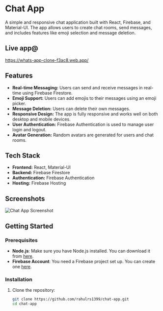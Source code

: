 # Chat App

A simple and responsive chat application built with React, Firebase, and Material-UI. The app allows users to create chat rooms, send messages, and includes features like emoji selection and message deletion.

## Live app@
https://whats-app-clone-f3ac8.web.app/

## Features

- **Real-time Messaging:** Users can send and receive messages in real-time using Firebase Firestore.
- **Emoji Support:** Users can add emojis to their messages using an emoji picker.
- **Message Deletion:** Users can delete their own messages.
- **Responsive Design:** The app is fully responsive and works well on both desktop and mobile devices.
- **User Authentication:** Firebase Authentication is used to manage user login and logout.
- **Avatar Generation:** Random avatars are generated for users and chat rooms.

## Tech Stack

- **Frontend:** React, Material-UI
- **Backend:** Firebase Firestore
- **Authentication:** Firebase Authentication
- **Hosting:** Firebase Hosting

## Screenshots

![Chat App Screenshot](./screenshots/chat-app-screenshot.png) <!-- Replace with an actual screenshot of your app -->

## Getting Started

### Prerequisites

- **Node.js**: Make sure you have Node.js installed. You can download it from [here](https://nodejs.org/).
- **Firebase Account**: You need a Firebase project set up. You can create one [here](https://firebase.google.com/).

### Installation

1. Clone the repository:

   ```bash
   git clone https://github.com/rahulrs1399/chat-app.git
   cd chat-app
